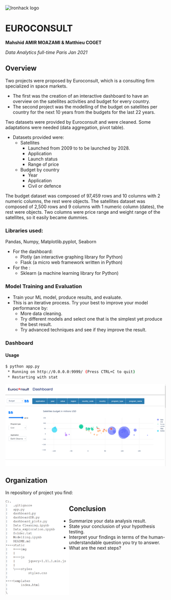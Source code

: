 ![Ironhack logo](https://i.imgur.com/1QgrNNw.png)

# EUROCONSULT

**Mahshid AMIR MOAZAMI & Matthieu COGET**

*Data Analytics full-time Paris Jan 2021*

## Overview

Two projects were proposed by Euroconsult, which is a consulting firm specialized in space markets. 

* The first was the creation of an interactive dashboard to have an overview on the satellites activities and budget for every country.
* The second project was the modelling of the budget on satellites per country for the next 10 years from the budgets for the last 22 years.

Two datasets were provided by Euroconsult and were cleaned. Some adaptations were needed (data aggregation, pivot table).

* Datasets provided were:
	* Satellites
		- Launched from 2009  to to be launched by 2028.
		- Application
		- Launch status
		- Range of price
	* Budget by country
		- Year
		- Application
		- Civil or defence

The budget dataset was composed of 97,459 rows and 10 columns with 2 numeric columns, the rest were objects.
The satellites dataset was composed of 2,500 rows and 9 columns with 1 numeric column (dates), the rest were objects. Two columns were price range and weight range of the satellites, so it easily became dummies.

### Libraries used:

Pandas, Numpy, Matplotlib.pyplot, Seaborn

* For the dashboard:
	* Plotly (an interactive graphing library for Python)
	* Flask (a micro web framework written in Python)
* For the :
	* Sklearn (a machine learning library for Python)


### Model Training and Evaluation

* Train your ML model, produce results, and evaluate.
* This is an iterative process. Try your best to improve your model performance by:
	* More data cleaning.
	* Try different models and select one that is the simplest yet produce the best result.
	* Try advanced techniques and see if they improve the result.
    
### Dashboard

#### Usage

```bash
$ python app.py
 * Running on http://0.0.0.0:9999/ (Press CTRL+C to quit)
 * Restarting with stat
```

![screenshot of the dashboard](/static/img/dashboard.png)

## Organization
In repository of project you find:

<img src="static/img/folder.png" style="float:left;" width="200" height="300"/>

## Conclusion

* Summarize your data analysis result.
* State your conclusion of your hypothesis testing.
* Interpret your findings in terms of the human-understandable question you try to answer.
* What are the next steps?

